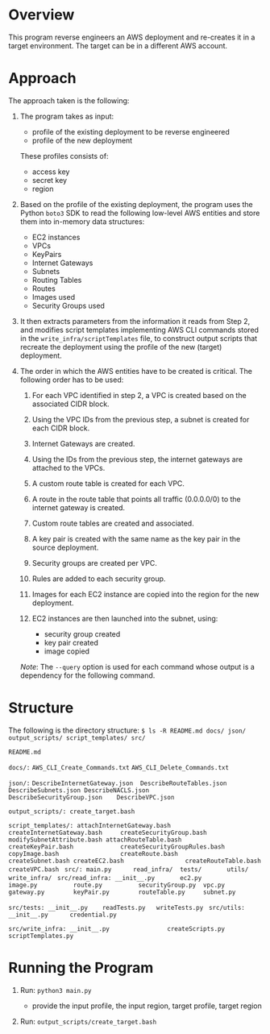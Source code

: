 # Overview
This program reverse engineers an AWS deployment and re-creates it in a target environment. The target can be in a different AWS account. 

# Approach
The approach taken is the following: 

1. The program takes as input: 
    - profile of the existing deployment to be reverse engineered
    - profile of the new deployment
   
   These profiles consists of:
   
   - access key
   - secret key
   - region
   
2. Based on the profile of the existing deployment, the program uses the Python `boto3` SDK to read the following low-level AWS entities and store them into in-memory data structures: 
	- EC2 instances
	- VPCs
	- KeyPairs
	- Internet Gateways
	- Subnets 
	- Routing Tables
	- Routes
	- Images used
	- Security Groups used
	
3. It then extracts parameters from the information it reads from Step 2, and modifies script templates implementing AWS CLI commands stored in the `write_infra/scriptTemplates` file, to construct output scripts that recreate the deployment using the profile of the new (target) deployment.

4. The order in which the AWS entities have to be created is critical. The following order has to be used:
   1. For each VPC identified in step 2, a VPC is created based on the associated CIDR block.  

   2. Using the VPC IDs from the previous step, a subnet is created for each CIDR block. 

   3. Internet Gateways are created.

   4. Using the IDs from the previous step, the internet gateways are attached to the VPCs. 

   5. A custom route table is created for each VPC.

   6. A route in the route table that points all traffic (0.0.0.0/0) to the internet gateway is created.

   7. Custom route tables are created and associated.

   8. A key pair is created with the same name as the key pair in the source deployment.

   9. Security groups are created per VPC.

   10. Rules are added to each security group. 
   
   11. Images for each EC2 instance are copied into the region for the new deployment.
    
   12. EC2 instances are then launched into the subnet, using: 
       - security group created
       - key pair created
       - image copied

       
   _Note_: The `--query` option is used for each command whose output is a dependency for the following command. 
   
# Structure
The following is the directory structure:
`$ ls -R README.md docs/ json/ output_scripts/ script_templates/ src/`

`README.md`

`docs/:`
`AWS_CLI_Create_Commands.txt`
`AWS_CLI_Delete_Commands.txt`

`json/:`
`DescribeInternetGateway.json  DescribeRouteTables.json      DescribeSubnets.json
DescribeNACLS.json            DescribeSecurityGroup.json    DescribeVPC.json`

`output_scripts/:
create_target.bash`

`script_templates/:
attachInternetGateway.bash     createInternetGateway.bash     createSecurityGroup.bash       modifySubnetAttribute.bash
attachRouteTable.bash          createKeyPair.bash             createSecurityGroupRules.bash
copyImage.bash                 createRoute.bash               createSubnet.bash
createEC2.bash                 createRouteTable.bash          createVPC.bash
`
`src/:
main.py      read_infra/  tests/       utils/       write_infra/
`
`src/read_infra:
__init__.py       ec2.py            image.py          route.py          securityGroup.py  vpc.py
     gateway.py        keyPair.py        routeTable.py     subnet.py`

`src/tests:
__init__.py    readTests.py   writeTests.py
`
`src/utils:
__init__.py      credential.py
`

`src/write_infra:
__init__.py                createScripts.py    scriptTemplates.py`



# Running the Program
1. Run: `python3 main.py`
   - provide the input profile, the input region, target profile, target region

2. Run: `output_scripts/create_target.bash`
